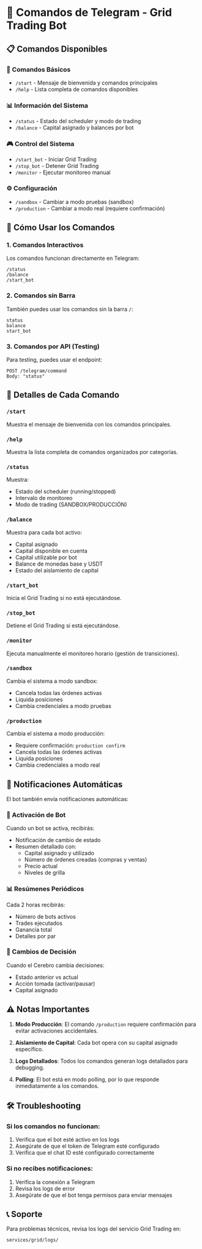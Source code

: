 # 🤖 Comandos de Telegram - Grid Trading Bot

## 📋 Comandos Disponibles

### 🚀 Comandos Básicos
- `/start` - Mensaje de bienvenida y comandos principales
- `/help` - Lista completa de comandos disponibles

### 📊 Información del Sistema
- `/status` - Estado del scheduler y modo de trading
- `/balance` - Capital asignado y balances por bot

### 🎮 Control del Sistema
- `/start_bot` - Iniciar Grid Trading
- `/stop_bot` - Detener Grid Trading
- `/monitor` - Ejecutar monitoreo manual

### ⚙️ Configuración
- `/sandbox` - Cambiar a modo pruebas (sandbox)
- `/production` - Cambiar a modo real (requiere confirmación)

## 📱 Cómo Usar los Comandos

### 1. Comandos Interactivos
Los comandos funcionan directamente en Telegram:
```
/status
/balance
/start_bot
```

### 2. Comandos sin Barra
También puedes usar los comandos sin la barra `/`:
```
status
balance
start_bot
```

### 3. Comandos por API (Testing)
Para testing, puedes usar el endpoint:
```
POST /telegram/command
Body: "status"
```

## 🔧 Detalles de Cada Comando

### `/start`
Muestra el mensaje de bienvenida con los comandos principales.

### `/help`
Muestra la lista completa de comandos organizados por categorías.

### `/status`
Muestra:
- Estado del scheduler (running/stopped)
- Intervalo de monitoreo
- Modo de trading (SANDBOX/PRODUCCIÓN)

### `/balance`
Muestra para cada bot activo:
- Capital asignado
- Capital disponible en cuenta
- Capital utilizable por bot
- Balance de monedas base y USDT
- Estado del aislamiento de capital

### `/start_bot`
Inicia el Grid Trading si no está ejecutándose.

### `/stop_bot`
Detiene el Grid Trading si está ejecutándose.

### `/monitor`
Ejecuta manualmente el monitoreo horario (gestión de transiciones).

### `/sandbox`
Cambia el sistema a modo sandbox:
- Cancela todas las órdenes activas
- Liquida posiciones
- Cambia credenciales a modo pruebas

### `/production`
Cambia el sistema a modo producción:
- Requiere confirmación: `production confirm`
- Cancela todas las órdenes activas
- Liquida posiciones
- Cambia credenciales a modo real

## 🚨 Notificaciones Automáticas

El bot también envía notificaciones automáticas:

### 🚀 Activación de Bot
Cuando un bot se activa, recibirás:
- Notificación de cambio de estado
- Resumen detallado con:
  - Capital asignado y utilizado
  - Número de órdenes creadas (compras y ventas)
  - Precio actual
  - Niveles de grilla

### 📊 Resúmenes Periódicos
Cada 2 horas recibirás:
- Número de bots activos
- Trades ejecutados
- Ganancia total
- Detalles por par

### 🔄 Cambios de Decisión
Cuando el Cerebro cambia decisiones:
- Estado anterior vs actual
- Acción tomada (activar/pausar)
- Capital asignado

## ⚠️ Notas Importantes

1. **Modo Producción**: El comando `/production` requiere confirmación para evitar activaciones accidentales.

2. **Aislamiento de Capital**: Cada bot opera con su capital asignado específico.

3. **Logs Detallados**: Todos los comandos generan logs detallados para debugging.

4. **Polling**: El bot está en modo polling, por lo que responde inmediatamente a los comandos.

## 🛠️ Troubleshooting

### Si los comandos no funcionan:
1. Verifica que el bot esté activo en los logs
2. Asegúrate de que el token de Telegram esté configurado
3. Verifica que el chat ID esté configurado correctamente

### Si no recibes notificaciones:
1. Verifica la conexión a Telegram
2. Revisa los logs de error
3. Asegúrate de que el bot tenga permisos para enviar mensajes

## 📞 Soporte

Para problemas técnicos, revisa los logs del servicio Grid Trading en:
```
services/grid/logs/
``` 